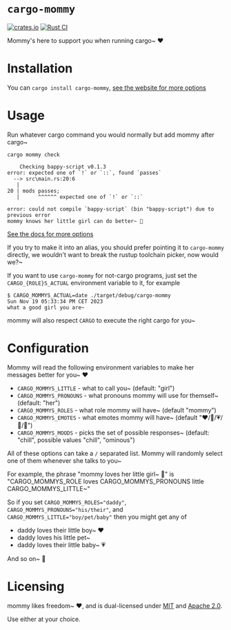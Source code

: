 <div class="oranda-hide">

# `cargo-mommy`

</div>

[![crates.io](https://img.shields.io/crates/v/cargo-mommy.svg)](https://crates.io/crates/cargo-mommy)
[![Rust CI](https://github.com/Gankra/cargo-mommy/workflows/Rust/badge.svg?branch=main)](https://github.com/Gankra/cargo-mommy/actions/workflows/ci.yml)



Mommy's here to support you when running cargo~ ❤️

# Installation

You can `cargo install cargo-mommy`, [see the website for more options](https://faultlore.com/cargo-mommy/)


# Usage

Run whatever cargo command you would normally but add mommy after cargo~

```
cargo mommy check

    Checking bappy-script v0.1.3
error: expected one of `!` or `::`, found `passes`
  --> src\main.rs:20:6
   |
20 | mods passes;
   |      ^^^^^^ expected one of `!` or `::`

error: could not compile `bappy-script` (bin "bappy-script") due to previous error
mommy knows her little girl can do better~ 💞
```

[See the docs for more options](https://faultlore.com/cargo-mommy/book/)

If you try to make it into an alias, you should prefer pointing it to `cargo-mommy` directly,
we wouldn't want to break the rustup toolchain picker, now would we?~

If you want to use `cargo-mommy` for not-cargo programs, just set the `CARGO_{ROLE}S_ACTUAL`
environment variable to it, for example

```
$ CARGO_MOMMYS_ACTUAL=date ./target/debug/cargo-mommy
Sun Nov 19 05:33:34 PM CET 2023
what a good girl you are~
```

mommy will also respect `CARGO` to execute the right cargo for you~

# Configuration

Mommy will read the following environment variables to make her messages better for you~ ❤️

* `CARGO_MOMMYS_LITTLE` - what to call you~ (default: "girl")
* `CARGO_MOMMYS_PRONOUNS` - what pronouns mommy will use for themself~ (default: "her")
* `CARGO_MOMMYS_ROLES` - what role mommy will have~ (default "mommy")
* `CARGO_MOMMYS_EMOTES` - what emotes mommy will have~ (default "❤️/💖/💗/💓/💞")
* `CARGO_MOMMYS_MOODS` - picks the set of possible responses~ (default: "chill", possible values "chill", "ominous")

All of these options can take a `/` separated list. Mommy will randomly select one of them whenever she talks to you~

For example, the phrase "mommy loves her little girl~ 💞" is "CARGO_MOMMYS_ROLE loves CARGO_MOMMYS_PRONOUNS little CARGO_MOMMYS_LITTLE~"

So if you set `CARGO_MOMMYS_ROLES="daddy"`, `CARGO_MOMMYS_PRONOUNS="his/their"`, and `CARGO_MOMMYS_LITTLE="boy/pet/baby"` then you might get any of

* daddy loves their little boy~ ❤️
* daddy loves his little pet~
* daddy loves their little baby~ 💗

And so on~ 💓





# Licensing
mommy likes freedom~ ❤️, and is dual-licensed under [MIT](LICENSE-MIT) and [Apache 2.0](LICENSE-APACHE).

Use either at your choice.
